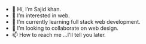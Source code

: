 - 👋 Hi, I’m Sajid khan.
- 👀 I’m interested in web.
- 🌱 I’m currently learning full stack web development.
- 💞️ I’m looking to collaborate on web design.
- 📫 How to reach me ...I'll tell you later.

<!---
Khan-Sajid/Khan-Sajid is a ✨ special ✨ repository because its `README.md` (this file) appears on your GitHub profile.
You can click the Preview link to take a look at your changes.
--->
